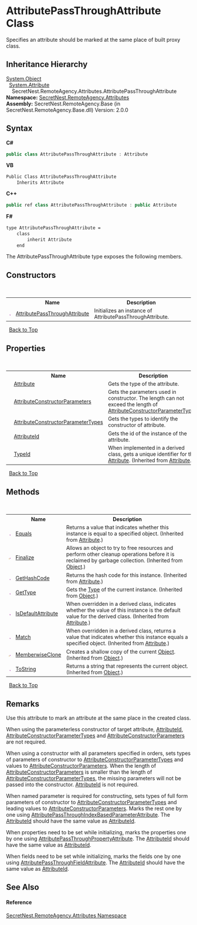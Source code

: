 # AttributePassThroughAttribute Class
 

Specifies an attribute should be marked at the same place of built proxy class.


## Inheritance Hierarchy
<a href="https://docs.microsoft.com/dotnet/api/system.object" target="_blank">System.Object</a><br />&nbsp;&nbsp;<a href="https://docs.microsoft.com/dotnet/api/system.attribute" target="_blank">System.Attribute</a><br />&nbsp;&nbsp;&nbsp;&nbsp;SecretNest.RemoteAgency.Attributes.AttributePassThroughAttribute<br />
**Namespace:**&nbsp;<a href="N_SecretNest_RemoteAgency_Attributes">SecretNest.RemoteAgency.Attributes</a><br />**Assembly:**&nbsp;SecretNest.RemoteAgency.Base (in SecretNest.RemoteAgency.Base.dll) Version: 2.0.0

## Syntax

**C#**<br />
``` C#
public class AttributePassThroughAttribute : Attribute
```

**VB**<br />
``` VB
Public Class AttributePassThroughAttribute
	Inherits Attribute
```

**C++**<br />
``` C++
public ref class AttributePassThroughAttribute : public Attribute
```

**F#**<br />
``` F#
type AttributePassThroughAttribute =  
    class
        inherit Attribute
    end
```

The AttributePassThroughAttribute type exposes the following members.


## Constructors
&nbsp;<table><tr><th></th><th>Name</th><th>Description</th></tr><tr><td>![Public method](media/pubmethod.gif "Public method")</td><td><a href="M_SecretNest_RemoteAgency_Attributes_AttributePassThroughAttribute__ctor">AttributePassThroughAttribute</a></td><td>
Initializes an instance of AttributePassThroughAttribute.</td></tr></table>&nbsp;
<a href="#attributepassthroughattribute-class">Back to Top</a>

## Properties
&nbsp;<table><tr><th></th><th>Name</th><th>Description</th></tr><tr><td>![Public property](media/pubproperty.gif "Public property")</td><td><a href="P_SecretNest_RemoteAgency_Attributes_AttributePassThroughAttribute_Attribute">Attribute</a></td><td>
Gets the type of the attribute.</td></tr><tr><td>![Public property](media/pubproperty.gif "Public property")</td><td><a href="P_SecretNest_RemoteAgency_Attributes_AttributePassThroughAttribute_AttributeConstructorParameters">AttributeConstructorParameters</a></td><td>
Gets the parameters used in constructor. The length can not exceed the length of <a href="P_SecretNest_RemoteAgency_Attributes_AttributePassThroughAttribute_AttributeConstructorParameterTypes">AttributeConstructorParameterTypes</a>.</td></tr><tr><td>![Public property](media/pubproperty.gif "Public property")</td><td><a href="P_SecretNest_RemoteAgency_Attributes_AttributePassThroughAttribute_AttributeConstructorParameterTypes">AttributeConstructorParameterTypes</a></td><td>
Gets the types to identify the constructor of attribute.</td></tr><tr><td>![Public property](media/pubproperty.gif "Public property")</td><td><a href="P_SecretNest_RemoteAgency_Attributes_AttributePassThroughAttribute_AttributeId">AttributeId</a></td><td>
Gets the id of the instance of the attribute.</td></tr><tr><td>![Public property](media/pubproperty.gif "Public property")</td><td><a href="https://docs.microsoft.com/dotnet/api/system.attribute.typeid#System_Attribute_TypeId" target="_blank">TypeId</a></td><td>
When implemented in a derived class, gets a unique identifier for this <a href="https://docs.microsoft.com/dotnet/api/system.attribute" target="_blank">Attribute</a>.
 (Inherited from <a href="https://docs.microsoft.com/dotnet/api/system.attribute" target="_blank">Attribute</a>.)</td></tr></table>&nbsp;
<a href="#attributepassthroughattribute-class">Back to Top</a>

## Methods
&nbsp;<table><tr><th></th><th>Name</th><th>Description</th></tr><tr><td>![Public method](media/pubmethod.gif "Public method")</td><td><a href="https://docs.microsoft.com/dotnet/api/system.attribute.equals#System_Attribute_Equals_System_Object_" target="_blank">Equals</a></td><td>
Returns a value that indicates whether this instance is equal to a specified object.
 (Inherited from <a href="https://docs.microsoft.com/dotnet/api/system.attribute" target="_blank">Attribute</a>.)</td></tr><tr><td>![Protected method](media/protmethod.gif "Protected method")</td><td><a href="https://docs.microsoft.com/dotnet/api/system.object.finalize#System_Object_Finalize" target="_blank">Finalize</a></td><td>
Allows an object to try to free resources and perform other cleanup operations before it is reclaimed by garbage collection.
 (Inherited from <a href="https://docs.microsoft.com/dotnet/api/system.object" target="_blank">Object</a>.)</td></tr><tr><td>![Public method](media/pubmethod.gif "Public method")</td><td><a href="https://docs.microsoft.com/dotnet/api/system.attribute.gethashcode#System_Attribute_GetHashCode" target="_blank">GetHashCode</a></td><td>
Returns the hash code for this instance.
 (Inherited from <a href="https://docs.microsoft.com/dotnet/api/system.attribute" target="_blank">Attribute</a>.)</td></tr><tr><td>![Public method](media/pubmethod.gif "Public method")</td><td><a href="https://docs.microsoft.com/dotnet/api/system.object.gettype#System_Object_GetType" target="_blank">GetType</a></td><td>
Gets the <a href="https://docs.microsoft.com/dotnet/api/system.type" target="_blank">Type</a> of the current instance.
 (Inherited from <a href="https://docs.microsoft.com/dotnet/api/system.object" target="_blank">Object</a>.)</td></tr><tr><td>![Public method](media/pubmethod.gif "Public method")</td><td><a href="https://docs.microsoft.com/dotnet/api/system.attribute.isdefaultattribute#System_Attribute_IsDefaultAttribute" target="_blank">IsDefaultAttribute</a></td><td>
When overridden in a derived class, indicates whether the value of this instance is the default value for the derived class.
 (Inherited from <a href="https://docs.microsoft.com/dotnet/api/system.attribute" target="_blank">Attribute</a>.)</td></tr><tr><td>![Public method](media/pubmethod.gif "Public method")</td><td><a href="https://docs.microsoft.com/dotnet/api/system.attribute.match#System_Attribute_Match_System_Object_" target="_blank">Match</a></td><td>
When overridden in a derived class, returns a value that indicates whether this instance equals a specified object.
 (Inherited from <a href="https://docs.microsoft.com/dotnet/api/system.attribute" target="_blank">Attribute</a>.)</td></tr><tr><td>![Protected method](media/protmethod.gif "Protected method")</td><td><a href="https://docs.microsoft.com/dotnet/api/system.object.memberwiseclone#System_Object_MemberwiseClone" target="_blank">MemberwiseClone</a></td><td>
Creates a shallow copy of the current <a href="https://docs.microsoft.com/dotnet/api/system.object" target="_blank">Object</a>.
 (Inherited from <a href="https://docs.microsoft.com/dotnet/api/system.object" target="_blank">Object</a>.)</td></tr><tr><td>![Public method](media/pubmethod.gif "Public method")</td><td><a href="https://docs.microsoft.com/dotnet/api/system.object.tostring#System_Object_ToString" target="_blank">ToString</a></td><td>
Returns a string that represents the current object.
 (Inherited from <a href="https://docs.microsoft.com/dotnet/api/system.object" target="_blank">Object</a>.)</td></tr></table>&nbsp;
<a href="#attributepassthroughattribute-class">Back to Top</a>

## Remarks

Use this attribute to mark an attribute at the same place in the created class.

When using the parameterless constructor of target attribute, <a href="P_SecretNest_RemoteAgency_Attributes_AttributePassThroughAttribute_AttributeId">AttributeId</a>, <a href="P_SecretNest_RemoteAgency_Attributes_AttributePassThroughAttribute_AttributeConstructorParameterTypes">AttributeConstructorParameterTypes</a> and <a href="P_SecretNest_RemoteAgency_Attributes_AttributePassThroughAttribute_AttributeConstructorParameters">AttributeConstructorParameters</a> are not required.

When using a constructor with all parameters specified in orders, sets types of parameters of constructor to <a href="P_SecretNest_RemoteAgency_Attributes_AttributePassThroughAttribute_AttributeConstructorParameterTypes">AttributeConstructorParameterTypes</a> and values to <a href="P_SecretNest_RemoteAgency_Attributes_AttributePassThroughAttribute_AttributeConstructorParameters">AttributeConstructorParameters</a>. When the length of <a href="P_SecretNest_RemoteAgency_Attributes_AttributePassThroughAttribute_AttributeConstructorParameters">AttributeConstructorParameters</a> is smaller than the length of <a href="P_SecretNest_RemoteAgency_Attributes_AttributePassThroughAttribute_AttributeConstructorParameterTypes">AttributeConstructorParameterTypes</a>, the missing parameters will not be passed into the constructor. <a href="P_SecretNest_RemoteAgency_Attributes_AttributePassThroughAttribute_AttributeId">AttributeId</a> is not required.

When named parameter is required for constructing, sets types of full form parameters of constructor to <a href="P_SecretNest_RemoteAgency_Attributes_AttributePassThroughAttribute_AttributeConstructorParameterTypes">AttributeConstructorParameterTypes</a> and leading values to <a href="P_SecretNest_RemoteAgency_Attributes_AttributePassThroughAttribute_AttributeConstructorParameters">AttributeConstructorParameters</a>. Marks the rest one by one using <a href="T_SecretNest_RemoteAgency_Attributes_AttributePassThroughIndexBasedParameterAttribute">AttributePassThroughIndexBasedParameterAttribute</a>. The <a href="P_SecretNest_RemoteAgency_Attributes_AttributePassThroughIndexBasedParameterAttribute_AttributeId">AttributeId</a> should have the same value as <a href="P_SecretNest_RemoteAgency_Attributes_AttributePassThroughAttribute_AttributeId">AttributeId</a>.

When properties need to be set while initializing, marks the properties one by one using <a href="T_SecretNest_RemoteAgency_Attributes_AttributePassThroughPropertyAttribute">AttributePassThroughPropertyAttribute</a>. The <a href="P_SecretNest_RemoteAgency_Attributes_AttributePassThroughPropertyAttribute_AttributeId">AttributeId</a> should have the same value as <a href="P_SecretNest_RemoteAgency_Attributes_AttributePassThroughAttribute_AttributeId">AttributeId</a>.

When fields need to be set while initializing, marks the fields one by one using <a href="T_SecretNest_RemoteAgency_Attributes_AttributePassThroughFieldAttribute">AttributePassThroughFieldAttribute</a>. The <a href="P_SecretNest_RemoteAgency_Attributes_AttributePassThroughFieldAttribute_AttributeId">AttributeId</a> should have the same value as <a href="P_SecretNest_RemoteAgency_Attributes_AttributePassThroughAttribute_AttributeId">AttributeId</a>.


## See Also


#### Reference
<a href="N_SecretNest_RemoteAgency_Attributes">SecretNest.RemoteAgency.Attributes Namespace</a><br />